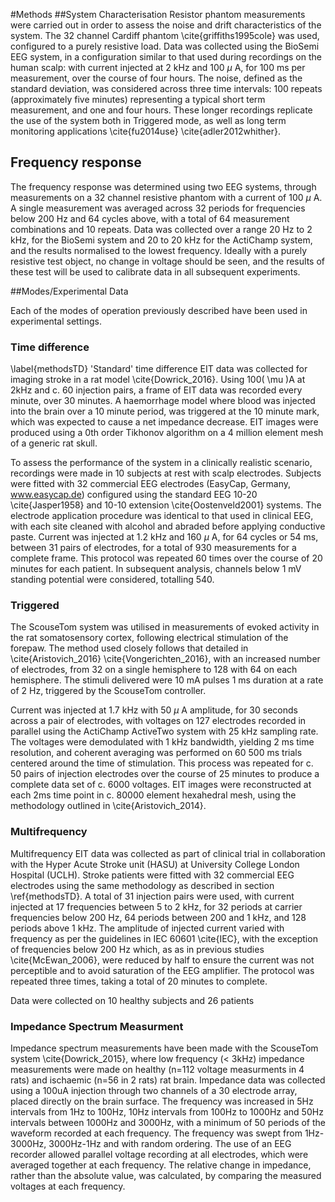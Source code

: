 #Methods
##System Characterisation
Resistor phantom measurements were carried out in order to assess the noise and drift characteristics of the system. The 32 channel Cardiff phantom \cite{griffiths1995cole} was used, configured to a purely resistive load.  Data was collected using the BioSemi EEG system, in a configuration similar to that used during recordings on the human scalp: with current injected at 2 kHz and 100 $\mu$ A, for 100 ms per measurement, over the course of four hours. The noise, defined as the standard deviation, was considered across three time intervals: 100 repeats (approximately five minutes) representing a typical short term measurement, and one and four hours. These longer recordings replicate the use of the system both in Triggered mode, as well as long term monitoring applications \cite{fu2014use} \cite{adler2012whither}.

## Frequency response

The frequency response was determined using two EEG systems, through measurements on a 32 channel resistive phantom with a current of 100 $\mu$ A. A single measurement was averaged across 32 periods for frequencies below 200 Hz and 64 cycles above, with a total of 64 measurement combinations and 10 repeats. Data was collected over a range 20 Hz to 2 kHz, for the BioSemi system and 20 to 20 kHz for the ActiChamp system, and the results normalised to the lowest frequency.  Ideally with a purely resistive test object, no change in voltage should be seen, and the results of these test will be used to calibrate data in all subsequent experiments.

##Modes/Experimental Data

Each of the modes of operation previously described have been used in experimental settings. 

### Time difference
\label{methodsTD}
'Standard' time difference EIT data was collected for imaging stroke in a rat model \cite{Dowrick_2016}. Using 100\( \mu \)A at 2kHz and c. 60 injection pairs, a frame of EIT data was recorded every minute, over 30 minutes. A haemorrhage model where blood was injected into the brain over a 10 minute period, was triggered at the 10 minute mark, which was expected to cause a net impedance decrease. EIT images were produced using a 0th order Tikhonov algorithm on a 4 million element mesh of a generic rat skull.

To assess the performance of the system in a clinically realistic scenario, recordings were made in 10 subjects at rest with scalp electrodes. Subjects were fitted with 32 commercial EEG electrodes (EasyCap, Germany, www.easycap.de) configured using the standard EEG 10-20 \cite{Jasper1958} and 10-10 extension \cite{Oostenveld2001} systems. The electrode application procedure was identical to that used in clinical EEG, with each site cleaned with alcohol and abraded before applying conductive paste. Current was injected at 1.2 kHz and 160 $\mu$ A, for 64 cycles or 54 ms, between 31 pairs of electrodes, for a total of 930 measurements for a complete frame. This protocol was repeated 60 times over the course of 20 minutes for each patient. In subsequent analysis, channels below 1 mV standing potential were considered, totalling 540. 

### Triggered

The ScouseTom system was utilised in measurements of evoked activity in the rat somatosensory cortex, following electrical stimulation of the forepaw. The method used closely follows that detailed in \cite{Aristovich_2016} \cite{Vongerichten_2016}, with an increased number of electrodes, from 32 on a single hemisphere to 128 with 64 on each hemisphere. The stimuli delivered were 10 mA pulses 1 ms duration at a rate of 2 Hz, triggered by the ScouseTom controller.

Current was injected at 1.7 kHz with 50 $\mu$ A amplitude, for 30 seconds across a pair of electrodes, with voltages on 127 electrodes recorded in parallel using the ActiChamp ActiveTwo system with 25 kHz sampling rate. The voltages were demodulated with 1 kHz bandwidth, yielding 2 ms time resolution, and coherent averaging was performed on 60 500 ms trials centered around the time of stimulation. This process was repeated for c. 50 pairs of injection electrodes over the course of 25 minutes to produce a complete data set of c. 6000 voltages. EIT images were reconstructed at each 2ms time point in c. 80000 element hexahedral mesh, using the methodology outlined in \cite{Aristovich_2014}.

### Multifrequency 

Multifrequency EIT data was collected as part of clinical trial in collaboration with the Hyper Acute Stroke unit (HASU) at University College London Hospital (UCLH). Stroke patients were fitted with 32 commercial EEG electrodes using the same methodology as described in section \ref{methodsTD}. A total of 31 injection pairs were used, with current injected at 17 frequencies between 5 to 2 kHz, for 32 periods at carrier frequencies below 200 Hz, 64 periods between 200 and 1 kHz, and 128 periods above 1 kHz. The amplitude of injected current varied with frequency as per the guidelines in IEC 60601 \cite{IEC}, with the exception of frequencies below 200 Hz which, as as in previous studies \cite{McEwan_2006}, were reduced by half to ensure the current was not perceptible and to avoid saturation of the EEG amplifier. The protocol was repeated three times, taking a total of 20 minutes to complete. 


Data were collected on 10 healthy subjects and 26 patients 

### Impedance Spectrum Measurment

Impedance spectrum measurements have been made with the ScouseTom system \cite{Dowrick_2015}, where low frequency (< 3kHz) impedance measurements were made on healthy (n=112 voltage measurments in 4 rats) and ischaemic (n=56 in 2 rats) rat brain. Impedance data was collected using a 100uA injection through two channels of a 30 electrode array, placed directly on the brain surface. The frequency was increased in 5Hz intervals from 1Hz to 100Hz, 10Hz intervals from 100Hz to 1000Hz and 50Hz intervals between 1000Hz and 3000Hz, with a minimum of 50 periods of the waveform recorded at each frequency. The frequency was swept from 1Hz-3000Hz, 3000Hz-1Hz and with random ordering. The use of an EEG recorder allowed parallel voltage recording at all electrodes, which were averaged together at each frequency. The relative change in impedance, rather than the absolute value, was calculated, by comparing the measured voltages at each frequency.
